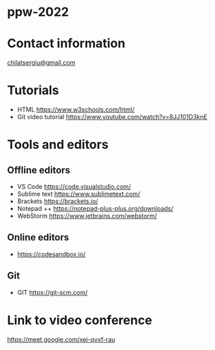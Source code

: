 # ppw-2022

# Contact information
chilatsergiu@gmail.com

# Tutorials
- HTML https://www.w3schools.com/html/
- Git video tutorial https://www.youtube.com/watch?v=8JJ101D3knE

# Tools and editors
## Offline editors
- VS Code https://code.visualstudio.com/
- Sublime text https://www.sublimetext.com/
- Brackets https://brackets.io/
- Notepad ++ https://notepad-plus-plus.org/downloads/
- WebStorm https://www.jetbrains.com/webstorm/

## Online editors
- https://codesandbox.io/

## Git
- GIT https://git-scm.com/

# Link to video conference
https://meet.google.com/xej-qvxf-rau
